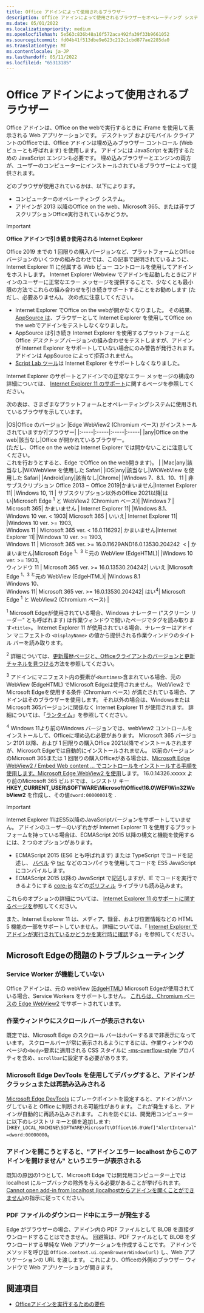 ```yaml
---
title: Office アドインによって使用されるブラウザー
description: Office アドインによって使用されるブラウザーをオペレーティング システムおよび Office バージョンが決定する方法を指定します。
ms.date: 05/01/2022
ms.localizationpriority: medium
ms.openlocfilehash: 5e563c836b48a16f572aca492fa39f33b9661052
ms.sourcegitcommit: fd04b41f513dbe9e623c212c1cbd877ae2285da0
ms.translationtype: MT
ms.contentlocale: ja-JP
ms.lasthandoff: 05/11/2022
ms.locfileid: "65313185"
---
```

# <a name="browsers-used-by-office-add-ins"></a>Office アドインによって使用されるブラウザー

Office アドインは、Office on the webで実行するときに iFrame を使用して表示される Web アプリケーションです。 デスクトップ およびモバイル クライアントのOfficeでは、Office アドインは埋め込みブラウザー コントロール (Web ビューとも呼ばれます) を使用します。 アドインには JavaScript を実行するための JavaScript エンジンも必要です。 埋め込みブラウザーとエンジンの両方が、ユーザーのコンピューターにインストールされているブラウザーによって提供されます。

どのブラウザが使用されているかは、以下によります。

- コンピューターのオペレーティング システム。
- アドインが 2013 以降のOffice on the web、Microsoft 365、または非サブスクリプションOffice実行されているかどうか。

> [!IMPORTANT]
> **Office アドインで引き続き使用される Internet Explorer**
>
> Office 2019 までの 1 回限りの購入バージョンなど、プラットフォームとOffice バージョンのいくつかの組み合わせでは、この記事で説明されているように、Internet Explorer 11 に付属する Web ビュー コントロールを使用してアドインをホストします。 Internet Explorer Webview でアドインを起動したときにアドインのユーザーに正常なエラー メッセージを提供することで、少なくとも最小限の方法でこれらの組み合わせを引き続きサポートすることをお勧めします (ただし、必要ありません)。 次の点に注意してください。
>
> - Internet Explorer でOffice on the webが開かなくなりました。 その結果、[AppSource は](/office/dev/store/submit-to-appsource-via-partner-center)、ブラウザーとして Internet Explorer を使用してOffice on the webでアドインをテストしなくなりました。
> - AppSource は引き続き Internet Explorer を使用するプラットフォームとOffice *デスクトップ* バージョンの組み合わせをテストしますが、アドインが Internet Explorer をサポートしていない場合にのみ警告が発行されます。アドインは AppSource によって拒否されません。
> - [Script Lab ツール](../overview/explore-with-script-lab.md)は Internet Explorer をサポートしなくなりました。
>
> Internet Explorer のサポートとアドインでの正常なエラー メッセージの構成の詳細については、 [Internet Explorer 11 のサポート](../develop/support-ie-11.md)に関するページを参照してください。

次の表は、さまざまなプラットフォームとオペレーティングシステムに使用されているブラウザを示しています。

|OS|Office のバージョン
|Edge WebView2 (Chromium ベース) がインストールされていますか?|ブラウザー|
|:-----|:-----|:-----|:-----|
|any|Office on the web|該当なし|Office が開かれているブラウザー。<br>(ただし、Office on the webは Internet Explorer では開かないことに注意してください。<br>これを行おうとすると、Edge でOffice on the web開きます)。 |
|Mac|any|該当なし|WKWebView を使用した Safari|
|iOS|any|該当なし|WKWebView を使用した Safari|
|Android|any|該当なし|Chrome|
|Windows 7、8.1、10、11 | 非サブスクリプション Office 2013 ~ Office 2019|かまいません|Internet Explorer 11|
|Windows 10, 11 | サブスクリプション以外のOffice 2021以降|はい|Microsoft Edge <sup>1</sup> と WebView2 (Chromium ベース)|
|Windows 7 | Microsoft 365| かまいません | Internet Explorer 11|
|Windows 8.1、<br>Windows 10 ver.&nbsp;<&nbsp;1903| Microsoft 365 | いいえ| Internet Explorer 11|
|Windows 10 ver.&nbsp;>=&nbsp;1903,<br>Windows 11 | Microsoft 365 ver.&nbsp;<&nbsp;16.0.116292<sup></sup>| かまいません|Internet Explorer 11|
|Windows 10 ver.&nbsp;>=&nbsp;1903,<br>Windows 11 | Microsoft 365 ver.&nbsp;>=&nbsp;16.0.11629AND16.0.13530.204242&nbsp;&nbsp;<sup></sup><&nbsp;| かまいません|Microsoft Edge <sup>1、3 と</sup>元の WebView (EdgeHTML)|
|Windows 10 ver.&nbsp;>=&nbsp;1903,<br>ウィンドウ 11 | Microsoft 365 ver.&nbsp;>=&nbsp;16.0.13530.204242<sup></sup>| いいえ |Microsoft Edge <sup>1、3 と</sup>元の WebView (EdgeHTML)|
|Windows 8.1<br>Windows 10、<br>Windows 11| Microsoft 365 ver.&nbsp;>=&nbsp;16.0.13530.204242<sup></sup>| はい<sup>4</sup>|  Microsoft Edge <sup>1</sup> と WebView2 (Chromium ベース) |

<sup>1</sup> Microsoft Edgeが使用されている場合、Windows ナレーター ("スクリーン リーダー" とも呼ばれます) は作業ウィンドウで開いたページでタグを読み取ります`<title>`。 Internet Explorer 11 が使用されている場合、ナレーターはアドイン マニフェストの `<DisplayName>` の値から提供される作業ウィンドウのタイトル バーを読み取ります。

<sup>2</sup> 詳細については、[更新履歴ページ](/officeupdates/update-history-office365-proplus-by-date)と[、Officeクライアントのバージョンと更新チャネルを見つける](https://support.microsoft.com/office/932788b8-a3ce-44bf-bb09-e334518b8b19)方法を参照してください。

<sup>3</sup> アドインにマニフェスト内の要素が`<Runtimes>`含まれている場合、元の WebView (EdgeHTML) でMicrosoft Edgeは使用されません。 WebView2 でMicrosoft Edgeを使用する条件 (Chromium ベース) が満たされている場合、アドインはそのブラウザーを使用します。 それ以外の場合は、WindowsまたはMicrosoft 365バージョンに関係なく Internet Explorer 11 が使用されます。 詳細については、「[ランタイム](/javascript/api/manifest/runtimes)」を参照してください。

<sup>4</sup> Windows 11より前のWindows バージョンでは、webView2 コントロールをインストールして、Officeに埋め込む必要があります。 Microsoft 365 バージョン 2101 以降、および 1 回限りの購入Office 2021以降でインストールされますが、Microsoft Edgeでは自動的にインストールされません。 以前のバージョンのMicrosoft 365または 1 回限りの購入Officeがある場合は、[Microsoft Edge WebView2 / Embed Web content ... でコントロールをインストールする手順を使用します。Microsoft Edge WebView2 を使用](https://developer.microsoft.com/microsoft-edge/webview2/)します。 16.0.14326.xxxxx より前のMicrosoft 365 ビルドでは、レジストリ キー **HKEY_CURRENT_USER\SOFTWARE\Microsoft\Office\16.0\WEF\Win32WebView2** を作成し、その値`dword:00000001`を .

> [!IMPORTANT]
> Internet Explorer 11はES5以降のJavaScriptバージョンをサポートしていません。 アドインのユーザーのいずれかが Internet Explorer 11 を使用するプラットフォームを持っている場合は、ECMAScript 2015 以降の構文と機能を使用するには、2 つのオプションがあります。
>
> - ECMAScript 2015 (ES6 とも呼ばれます) または TypeScript でコードを記述し、 [バベル](https://babeljs.io/) や [tsc](https://www.typescriptlang.org/index.html) などのコンパイラを使用してコードを ES5 JavaScript にコンパイルします。
> - ECMAScript 2015 以降の JavaScript で記述しますが、IE でコードを実行できるようにする [core-js](https://github.com/zloirock/core-js) などの[ポリフィル](https://en.wikipedia.org/wiki/Polyfill_(programming)) ライブラリも読み込みます。
>
> これらのオプションの詳細については、 [Internet Explorer 11 のサポートに関するページを](../develop/support-ie-11.md)参照してください。
>
> また、Internet Explorer 11 は、メディア、録音、および位置情報などの HTML 5 機能の一部をサポートしていません。 詳細については、「 [Internet Explorer でアドインが実行されているかどうかを実行時に確認](../develop/support-ie-11.md#determine-at-runtime-if-the-add-in-is-running-in-internet-explorer)する」を参照してください。

## <a name="troubleshooting-microsoft-edge-issues"></a>Microsoft Edgeの問題のトラブルシューティング

### <a name="service-workers-are-not-working"></a>Service Worker が機能していない

Office アドインは、元の webView [(EdgeHTML](https://en.wikipedia.org/wiki/EdgeHTML)) Microsoft Edgeが使用されている場合、Service Workers をサポートしません。 [これらは、Chromium ベースの Edge WebView2](/microsoft-edge/hosting/webview2) でサポートされています。

### <a name="scroll-bar-does-not-appear-in-task-pane"></a>作業ウィンドウにスクロール バーが表示されない

既定では、Microsoft Edge のスクロール バーはホバーするまで非表示になっています。 スクロールバーが常に表示されるようにするには、作業ウィンドウのページの`<body>`要素に適用される CSS スタイルに [-ms-overflow-style](https://developer.mozilla.org/docs/Web/CSS/Microsoft_Extensions) プロパティを含め、`scrollbar`に設定する必要があります。

### <a name="when-debugging-with-the-microsoft-edge-devtools-the-add-in-crashes-or-reloads"></a>Microsoft Edge DevTools を使用してデバッグすると、アドインがクラッシュまたは再読み込みされる

[Microsoft Edge DevTools](https://www.microsoft.com/p/microsoft-edge-devtools-preview/9mzbfrmz0mnj?rtc=1&activetab=pivot%3Aoverviewtab) にブレークポイントを設定すると、アドインがハングしていると Office に判断される可能性があります。 これが発生すると、アドインが自動的に再読み込みされます。 これを防ぐには、開発用コンピューターに以下のレジストリ キーと値を追加します: `[HKEY_LOCAL_MACHINE\SOFTWARE\Microsoft\Office\16.0\Wef]"AlertInterval"=dword:00000000`。

### <a name="when-the-add-in-tries-to-open-get-add-in-error-we-cant-open-this-add-in-from-the-localhost-error"></a>アドインを開こうとすると、"アドイン エラー localhost からこのアドインを開けません" というエラーが表示される

既知の原因の1つとして、Microsoft Edge では開発用コンピューター上では localhost にループバックの除外を与える必要があることが挙げられます。 [Cannot open add-in from localhost (localhostからアドインを開くことができません)](/office/troubleshoot/error-messages/cannot-open-add-in-from-localhost)の指示に従ってください。

### <a name="get-errors-trying-to-download-a-pdf-file"></a>PDF ファイルのダウンロード中にエラーが発生する

Edge がブラウザーの場合、アドイン内の PDF ファイルとして BLOB を直接ダウンロードすることはできません。 回避策は、PDF ファイルとして BLOB をダウンロードする単純な Web アプリケーションを作成することです。 アドインでメソッドを呼び出 `Office.context.ui.openBrowserWindow(url)` し、Web アプリケーションの URL を渡します。 これにより、Officeの外側のブラウザー ウィンドウで Web アプリケーションが開きます。

## <a name="see-also"></a>関連項目

- [Officeアドインを実行するための要件](requirements-for-running-office-add-ins.md)
